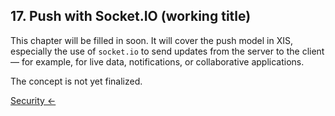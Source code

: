 ## 17. Push with Socket.IO (working title)

This chapter will be filled in soon. It will cover the push model in XIS, especially the use of `socket.io` to send
updates from the server to the client — for example, for live data, notifications, or collaborative applications.

The concept is not yet finalized.

[Security ←](16-security.md)